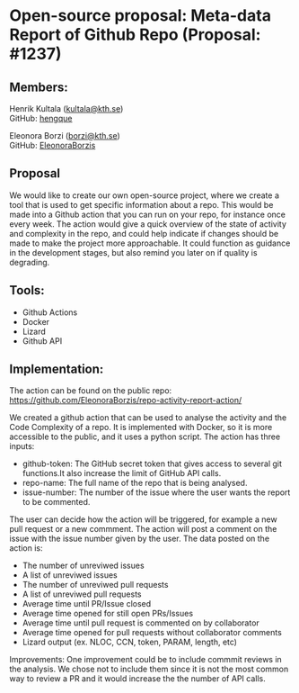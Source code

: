 
# Open-source proposal: Meta-data Report of Github Repo (Proposal: #1237)

## Members: 
 Henrik Kultala (kultala@kth.se)  
 GitHub: [hengque](https://github.com/hengque)

 Eleonora Borzi (borzi@kth.se)  
 GitHub: [EleonoraBorzis](https://github.com/EleonoraBorzis)


## Proposal
We would like to create our own open-source project, where we create a tool that is used to get specific information about a repo. 
This would be made into a Github action that you can run on your repo, for instance once every week. 
The action would give a quick overview of the state of activity and complexity in the repo, and could help indicate if changes should be made to make the project
more approachable. It could function as guidance in the development stages, but also remind you later on if quality is degrading.

## Tools:
- Github Actions    
- Docker
- Lizard
- Github API

## Implementation:
The action can be found on the public repo: https://github.com/EleonoraBorzis/repo-activity-report-action/


We created a github action that can be used to analyse the activity and the Code Complexity of a repo. 
It is implemented with Docker, so it is more accessible to the public, and it uses a python script. 
The action has three inputs:
- github-token: The GitHub secret token that gives access to several git functions.It also increase the limit of GitHub API calls. 
- repo-name: The full name of the repo that is being analysed.
- issue-number: The number of the issue where the user wants the report to be commented.

The user can decide how the action will be triggered, for example a new pull request or a new commment. The action will post a comment on the issue with the issue number given by the user. The data posted on the action is: 
- The number of unreviwed issues 
- A list of unreviwed issues
- The number of unreviwed pull requests 
- A list of unreviwed pull requests 
- Average time until PR/Issue closed
- Average time opened for still open PRs/Issues
- Average time until pull request is commented on by collaborator
- Average time opened for pull requests without collaborator comments
- Lizard output (ex. NLOC, CCN, token, PARAM, length, etc)



Improvements:
One improvement could be to include commmit reviews in the analysis. We chose not to include them 
since it is not the most common way to review a PR and it would increase the the number of API calls. 
